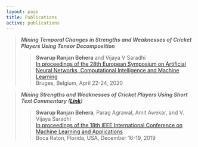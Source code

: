 ```yaml
---
layout: page
title: Publications
active: publications
---
```


> ***Mining Temporal Changes in Strengths and Weaknesses of Cricket Players Using Tensor Decomposition***
  >> **Swarup Ranjan Behera** and Vijaya V Saradhi  
  >> [In proceedings of the 28th European Symposium on Artificial Neural Networks, Computational Intelligence and Machine Learning](https://www.esann.org/)  
  >> Bruges, Belgium, April 22-24, 2020

> ***Mining Strengths and Weaknesses of Cricket Players Using Short Text Commentary ([Link](https://ieeexplore.ieee.org/stamp/stamp.jsp?arnumber=8999115))***
  >> **Swarup Ranjan Behera**, Parag Agrawal, Amit Awekar, and V. Vijaya Saradhi  
  >> [In proceedings of the 18th IEEE International Conference on Machine Learning and Applications](https://www.icmla-conference.org/icmla19/)  
  >> Boca Raton, Florida, USA, December 16-19, 2019
